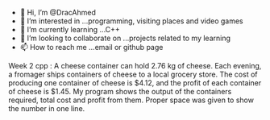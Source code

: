 - 👋 Hi, I’m @DracAhmed
- 👀 I’m interested in ...programming, visiting places and video games
- 🌱 I’m currently learning ...C++
- 💞️ I’m looking to collaborate on ...projects related to my learning
- 📫 How to reach me ...email or github page

<!---
DracAhmed/DracAhmed is a ✨ special ✨ repository because its `README.md` (this file) appears on your GitHub profile.
You can click the Preview link to take a look at your changes.
--->

Week 2 cpp :
A cheese container can hold 2.76 kg of cheese. Each evening, a fromager ships containers of cheese to a local grocery store. The cost of producing one container of cheese is $4.12, and the profit of each container of cheese is $1.45. My program shows the output of the containers required, total cost and profit from them. Proper space was given to show the number in one line.
